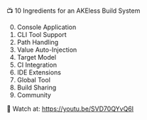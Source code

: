 📺 10 Ingredients for an AKEless Build System

0. Console Application
1. CLI Tool Support
2. Path Handling
3. Value Auto-Injection
4. Target Model
5. CI Integration
6. IDE Extensions
7. Global Tool
8. Build Sharing
9. Community

👀 Watch at: https://youtu.be/SVD70QYvQ6I